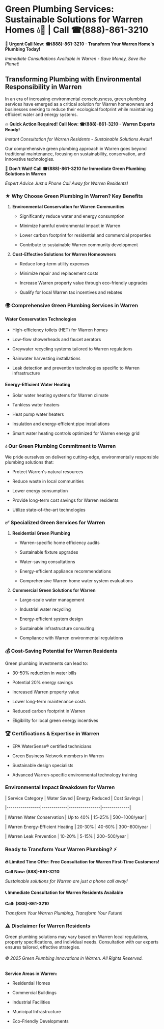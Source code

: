 # Green Plumbing Services: Sustainable Solutions for Warren Homes 💧🌿 | Call ☎(888)-861-3210

🚨 **Urgent Call Now: ☎(888)-861-3210 - Transform Your Warren Home's Plumbing Today!**
*Immediate Consultations Available in Warren - Save Money, Save the Planet!*

## Transforming Plumbing with Environmental Responsibility in Warren

In an era of increasing environmental consciousness, green plumbing services have emerged as a critical solution for Warren homeowners and businesses seeking to reduce their ecological footprint while maintaining efficient water and energy systems. 

🔥 **Quick Action Required! Call Now: ☎(888)-861-3210 - Warren Experts Ready!**
*Instant Consultation for Warren Residents - Sustainable Solutions Await!*

Our comprehensive green plumbing approach in Warren goes beyond traditional maintenance, focusing on sustainability, conservation, and innovative technologies.

🚨 **Don't Wait! Call ☎(888)-861-3210 for Immediate Green Plumbing Solutions in Warren**
*Expert Advice Just a Phone Call Away for Warren Residents!*

### ★ Why Choose Green Plumbing in Warren? Key Benefits

1. **Environmental Conservation for Warren Communities** 
   - Significantly reduce water and energy consumption
   - Minimize harmful environmental impact in Warren
   - Lower carbon footprint for residential and commercial properties
   - Contribute to sustainable Warren community development

2. **Cost-Effective Solutions for Warren Homeowners** 
   - Reduce long-term utility expenses
   - Minimize repair and replacement costs
   - Increase Warren property value through eco-friendly upgrades
   - Qualify for local Warren tax incentives and rebates

### 🌍 Comprehensive Green Plumbing Services in Warren

#### Water Conservation Technologies
- High-efficiency toilets (HET) for Warren homes
- Low-flow showerheads and faucet aerators
- Greywater recycling systems tailored to Warren regulations
- Rainwater harvesting installations
- Leak detection and prevention technologies specific to Warren infrastructure

#### Energy-Efficient Water Heating
- Solar water heating systems for Warren climate
- Tankless water heaters
- Heat pump water heaters
- Insulation and energy-efficient pipe installations
- Smart water heating controls optimized for Warren energy grid

### 💧 Our Green Plumbing Commitment to Warren

We pride ourselves on delivering cutting-edge, environmentally responsible plumbing solutions that:
- Protect Warren's natural resources
- Reduce waste in local communities
- Lower energy consumption
- Provide long-term cost savings for Warren residents
- Utilize state-of-the-art technologies

### ✅ Specialized Green Services for Warren

1. **Residential Green Plumbing**
   - Warren-specific home efficiency audits
   - Sustainable fixture upgrades
   - Water-saving consultations
   - Energy-efficient appliance recommendations
   - Comprehensive Warren home water system evaluations

2. **Commercial Green Solutions for Warren**
   - Large-scale water management
   - Industrial water recycling
   - Energy-efficient system design
   - Sustainable infrastructure consulting
   - Compliance with Warren environmental regulations

### 💰 Cost-Saving Potential for Warren Residents

Green plumbing investments can lead to:
- 30-50% reduction in water bills
- Potential 20% energy savings
- Increased Warren property value
- Lower long-term maintenance costs
- Reduced carbon footprint in Warren
- Eligibility for local green energy incentives

### 🏆 Certifications & Expertise in Warren

- EPA WaterSense® certified technicians
- Green Business Network members in Warren
- Sustainable design specialists
- Advanced Warren-specific environmental technology training

### Environmental Impact Breakdown for Warren

| Service Category | Water Saved | Energy Reduced | Cost Savings |
|-----------------|-------------|----------------|--------------|
| Warren Water Conservation | Up to 40% | 15-25% | $500-$1000/year |
| Warren Energy-Efficient Heating | 20-30% | 40-60% | $300-$800/year |
| Warren Leak Prevention | 10-20% | 5-15% | $200-$500/year |

### Ready to Transform Your Warren Plumbing? ⚡

**🔥 Limited Time Offer: Free Consultation for Warren First-Time Customers!**

**Call Now: (888)-861-3210**
*Sustainable solutions for Warren are just a phone call away!*

#### 📞 Immediate Consultation for Warren Residents Available

**Call: (888)-861-3210**
*Transform Your Warren Plumbing, Transform Your Future!*

### ⚠️ Disclaimer for Warren Residents

Green plumbing solutions may vary based on Warren local regulations, property specifications, and individual needs. Consultation with our experts ensures tailored, effective strategies.

###### © 2025 Green Plumbing Innovations in Warren. All Rights Reserved.

**Service Areas in Warren:** 
- Residential Homes
- Commercial Buildings
- Industrial Facilities
- Municipal Infrastructure
- Eco-Friendly Developments